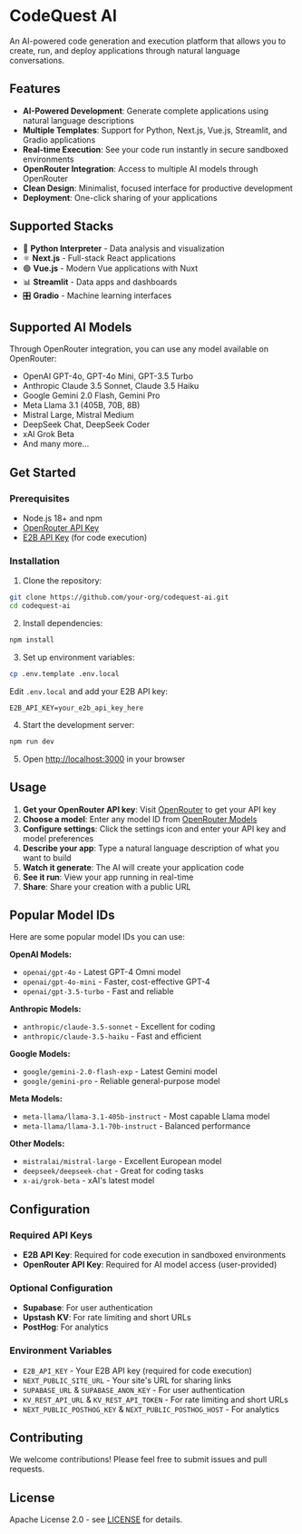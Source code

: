 # CodeQuest AI

An AI-powered code generation and execution platform that allows you to create, run, and deploy applications through natural language conversations.

## Features

- **AI-Powered Development**: Generate complete applications using natural language descriptions
- **Multiple Templates**: Support for Python, Next.js, Vue.js, Streamlit, and Gradio applications
- **Real-time Execution**: See your code run instantly in secure sandboxed environments
- **OpenRouter Integration**: Access to multiple AI models through OpenRouter
- **Clean Design**: Minimalist, focused interface for productive development
- **Deployment**: One-click sharing of your applications

## Supported Stacks

- 🐍 **Python Interpreter** - Data analysis and visualization
- ⚛️ **Next.js** - Full-stack React applications
- 🟢 **Vue.js** - Modern Vue applications with Nuxt
- 📊 **Streamlit** - Data apps and dashboards
- 🎛️ **Gradio** - Machine learning interfaces

## Supported AI Models

Through OpenRouter integration, you can use any model available on OpenRouter:
- OpenAI GPT-4o, GPT-4o Mini, GPT-3.5 Turbo
- Anthropic Claude 3.5 Sonnet, Claude 3.5 Haiku
- Google Gemini 2.0 Flash, Gemini Pro
- Meta Llama 3.1 (405B, 70B, 8B)
- Mistral Large, Mistral Medium
- DeepSeek Chat, DeepSeek Coder
- xAI Grok Beta
- And many more...

## Get Started

### Prerequisites

- Node.js 18+ and npm
- [OpenRouter API Key](https://openrouter.ai/keys)
- [E2B API Key](https://e2b.dev) (for code execution)

### Installation

1. Clone the repository:
```bash
git clone https://github.com/your-org/codequest-ai.git
cd codequest-ai
```

2. Install dependencies:
```bash
npm install
```

3. Set up environment variables:
```bash
cp .env.template .env.local
```

Edit `.env.local` and add your E2B API key:
```
E2B_API_KEY=your_e2b_api_key_here
```

4. Start the development server:
```bash
npm run dev
```

5. Open [http://localhost:3000](http://localhost:3000) in your browser

## Usage

1. **Get your OpenRouter API key**: Visit [OpenRouter](https://openrouter.ai/keys) to get your API key
2. **Choose a model**: Enter any model ID from [OpenRouter Models](https://openrouter.ai/models)
3. **Configure settings**: Click the settings icon and enter your API key and model preferences
4. **Describe your app**: Type a natural language description of what you want to build
5. **Watch it generate**: The AI will create your application code
6. **See it run**: View your app running in real-time
7. **Share**: Share your creation with a public URL

## Popular Model IDs

Here are some popular model IDs you can use:

**OpenAI Models:**
- `openai/gpt-4o` - Latest GPT-4 Omni model
- `openai/gpt-4o-mini` - Faster, cost-effective GPT-4
- `openai/gpt-3.5-turbo` - Fast and reliable

**Anthropic Models:**
- `anthropic/claude-3.5-sonnet` - Excellent for coding
- `anthropic/claude-3.5-haiku` - Fast and efficient

**Google Models:**
- `google/gemini-2.0-flash-exp` - Latest Gemini model
- `google/gemini-pro` - Reliable general-purpose model

**Meta Models:**
- `meta-llama/llama-3.1-405b-instruct` - Most capable Llama model
- `meta-llama/llama-3.1-70b-instruct` - Balanced performance

**Other Models:**
- `mistralai/mistral-large` - Excellent European model
- `deepseek/deepseek-chat` - Great for coding tasks
- `x-ai/grok-beta` - xAI's latest model

## Configuration

### Required API Keys

- **E2B API Key**: Required for code execution in sandboxed environments
- **OpenRouter API Key**: Required for AI model access (user-provided)

### Optional Configuration

- **Supabase**: For user authentication
- **Upstash KV**: For rate limiting and short URLs
- **PostHog**: For analytics

### Environment Variables

- `E2B_API_KEY` - Your E2B API key (required for code execution)
- `NEXT_PUBLIC_SITE_URL` - Your site's URL for sharing links
- `SUPABASE_URL` & `SUPABASE_ANON_KEY` - For user authentication
- `KV_REST_API_URL` & `KV_REST_API_TOKEN` - For rate limiting and short URLs
- `NEXT_PUBLIC_POSTHOG_KEY` & `NEXT_PUBLIC_POSTHOG_HOST` - For analytics

## Contributing

We welcome contributions! Please feel free to submit issues and pull requests.

## License

Apache License 2.0 - see [LICENSE](LICENSE) for details.